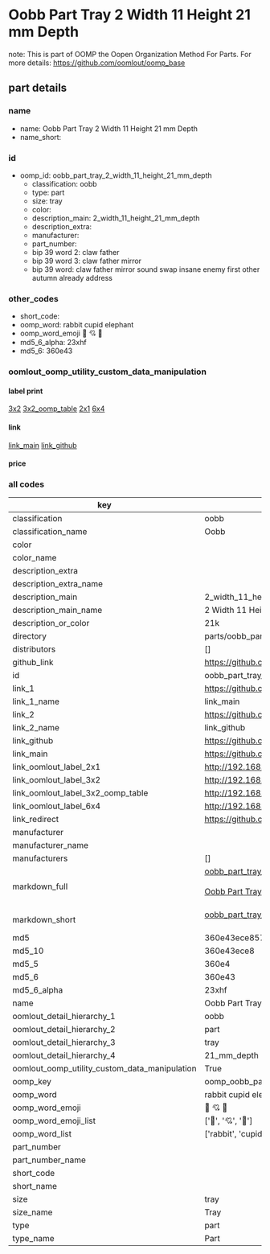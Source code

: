 # Oobb Part Tray 2 Width 11 Height 21 mm Depth  

note: This is part of OOMP the Oopen Organization Method For Parts. For more details: https://github.com/oomlout/oomp_base

##  part details
  







### name
* name: Oobb Part Tray 2 Width 11 Height 21 mm Depth
* name_short: 
### id
* oomp_id: oobb_part_tray_2_width_11_height_21_mm_depth
  * classification: oobb
  * type: part
  * size: tray
  * color: 
  * description_main: 2_width_11_height_21_mm_depth
  * description_extra: 
  * manufacturer: 
  * part_number: 
  * bip 39 word 2: claw father
  * bip 39 word 3: claw father mirror
  * bip 39 word: claw father mirror sound swap insane enemy first other autumn already address

### other_codes
* short_code: 
* oomp_word: rabbit cupid elephant
* oomp_word_emoji :rabbit: :cupid: :elephant:
* md5_6_alpha: 23xhf
* md5_6: 360e43






### oomlout_oomp_utility_custom_data_manipulation
#### label print
[3x2](http://192.168.1.245:1112/?label=oomp%2023xhf)
[3x2_oomp_table](http://192.168.1.108:1112/?label=oomp%2023xhf)
[2x1](http://192.168.1.242:1112/?label=oomp%2023xhf)
[6x4](http://192.168.1.55:1112/?label=oomp%2023xhf)    

#### link

[link_main](https://github.com/oomlout/oomlout_oomp_version_1_messy/tree/main/parts/oobb_part_tray_2_width_11_height_21_mm_depth) [link_github](https://github.com/oomlout/oomlout_oomp_version_1_messy/tree/main/parts/oobb_part_tray_2_width_11_height_21_mm_depth)                             

#### price







### all codes 
| key | value |  
| --- | --- |  
| classification | oobb |  
| classification_name | Oobb |  
| color |  |  
| color_name |  |  
| description_extra |  |  
| description_extra_name |  |  
| description_main | 2_width_11_height_21_mm_depth |  
| description_main_name | 2 Width 11 Height 21 mm Depth |  
| description_or_color | 21k |  
| directory | parts/oobb_part_tray_2_width_11_height_21_mm_depth |  
| distributors | [] |  
| github_link | https://github.com/oomlout/oomlout_oomp_part_src/tree/main/parts/oobb_part_tray_2_width_11_height_21_mm_depth |  
| id | oobb_part_tray_2_width_11_height_21_mm_depth |  
| link_1 | https://github.com/oomlout/oomlout_oomp_version_1_messy/tree/main/parts/oobb_part_tray_2_width_11_height_21_mm_depth |  
| link_1_name | link_main |  
| link_2 | https://github.com/oomlout/oomlout_oomp_version_1_messy/tree/main/parts/oobb_part_tray_2_width_11_height_21_mm_depth |  
| link_2_name | link_github |  
| link_github | https://github.com/oomlout/oomlout_oomp_version_1_messy/tree/main/parts/oobb_part_tray_2_width_11_height_21_mm_depth |  
| link_main | https://github.com/oomlout/oomlout_oomp_version_1_messy/tree/main/parts/oobb_part_tray_2_width_11_height_21_mm_depth |  
| link_oomlout_label_2x1 | http://192.168.1.242:1112/?label=oomp%2023xhf |  
| link_oomlout_label_3x2 | http://192.168.1.245:1112/?label=oomp%2023xhf |  
| link_oomlout_label_3x2_oomp_table | http://192.168.1.108:1112/?label=oomp%2023xhf |  
| link_oomlout_label_6x4 | http://192.168.1.55:1112/?label=oomp%2023xhf |  
| link_redirect | https://github.com/oomlout/oomlout_oomp_version_1_messy/tree/main/parts/oobb_part_tray_2_width_11_height_21_mm_depth |  
| manufacturer |  |  
| manufacturer_name |  |  
| manufacturers | [] |  
| markdown_full | [oobb_part_tray_2_width_11_height_21_mm_depth](none)<br>[](none)<br>[Oobb Part Tray 2 Width 11 Height 21 Mm Depth](none)<br><br> |  
| markdown_short | [oobb_part_tray_2_width_11_height_21_mm_depth](none)<br><br> |  
| md5 | 360e43ece857693dd3edacfd1b14e950 |  
| md5_10 | 360e43ece8 |  
| md5_5 | 360e4 |  
| md5_6 | 360e43 |  
| md5_6_alpha | 23xhf |  
| name | Oobb Part Tray 2 Width 11 Height 21 mm Depth |  
| oomlout_detail_hierarchy_1 | oobb |  
| oomlout_detail_hierarchy_2 | part |  
| oomlout_detail_hierarchy_3 | tray |  
| oomlout_detail_hierarchy_4 | 21_mm_depth |  
| oomlout_oomp_utility_custom_data_manipulation | True |  
| oomp_key | oomp_oobb_part_tray_2_width_11_height_21_mm_depth |  
| oomp_word | rabbit cupid elephant |  
| oomp_word_emoji | :rabbit: :cupid: :elephant: |  
| oomp_word_emoji_list | [':rabbit:', ':cupid:', ':elephant:'] |  
| oomp_word_list | ['rabbit', 'cupid', 'elephant'] |  
| part_number |  |  
| part_number_name |  |  
| short_code |  |  
| short_name |  |  
| size | tray |  
| size_name | Tray |  
| type | part |  
| type_name | Part |  
